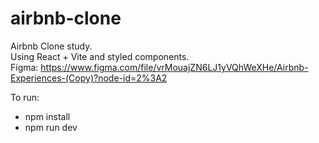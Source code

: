 # airbnb-clone

Airbnb Clone study.</br>
Using React + Vite and styled components. </br>
Figma: https://www.figma.com/file/vrMouajZN6LJ1yVQhWeXHe/Airbnb-Experiences-(Copy)?node-id=2%3A2

To run:

- npm install
- npm run dev
